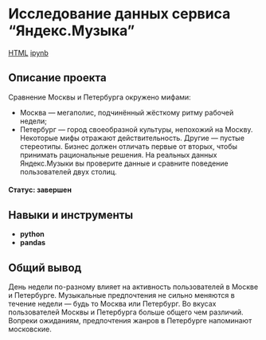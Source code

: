 # Исследование данных сервиса “Яндекс.Музыка”
[HTML](https://github.com/Joker2k79/Portfolio/blob/main/01_big_cities_music/yandex_music.html) [ipynb](https://github.com/Joker2k79/Portfolio/blob/main/01_big_cities_music/yandex_music.ipynb)

## Описание проекта

Сравнение Москвы и Петербурга окружено мифами:
- Москва — мегаполис, подчинённый жёсткому ритму рабочей недели;
- Петербург — город своеобразной культуры, непохожий на Москву.
Некоторые мифы отражают действительность. Другие — пустые стереотипы. Бизнес должен отличать первые от вторых, чтобы принимать рациональные решения. На реальных данных Яндекс.Музыки вы проверите данные и сравните поведение пользователей двух столиц.

#### Статус: завершен
##
## Навыки и инструменты

- **python**
- **pandas**

##

## Общий вывод

День недели по-разному влияет на активность пользователей в Москве и Петербурге. Музыкальные предпочтения не сильно меняются в течение недели — будь то Москва или Петербург. Во вкусах пользователей Москвы и Петербурга больше общего чем различий. Вопреки ожиданиям, предпочтения жанров в Петербурге напоминают московские.
